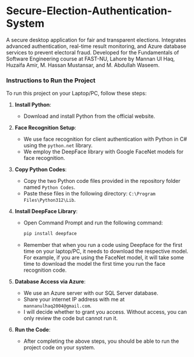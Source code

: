 # Secure-Election-Authentication-System
A secure desktop application for fair and transparent elections. Integrates advanced authentication, real-time result monitoring, and Azure database services to prevent electoral fraud. Developed for the Fundamentals of Software Engineering course at FAST-NU, Lahore by Mannan Ul Haq, Huzaifa Amir, M. Hassan Mustansar, and M. Abdullah Waseem.

### Instructions to Run the Project

To run this project on your Laptop/PC, follow these steps:

1. **Install Python**:
   - Download and install Python from the official website.

2. **Face Recognition Setup**:
   - We use face recognition for client authentication with Python in C# using the `python.net` library.
   - We employ the DeepFace library with Google FaceNet models for face recognition.
   
3. **Copy Python Codes**:
   - Copy the two Python code files provided in the repository folder named `Python Codes`.
   - Paste these files in the following directory: `C:\Program Files\Python312\Lib`.

4. **Install DeepFace Library**:
   - Open Command Prompt and run the following command:
     ```bash
     pip install deepface
     ```
   - Remember that when you run a code using Deepface for the first time on your laptop/PC, it needs to download the respective model. For example, if you are using the FaceNet model, it will take some time to download the model the first time you run the face recognition code.

5. **Database Access via Azure**:
   - We use an Azure server with our SQL Server database.
   - Share your internet IP address with me at `mannanulhaq2004@gmail.com`.
   - I will decide whether to grant you access. Without access, you can only review the code but cannot run it.

6. **Run the Code**:
   - After completing the above steps, you should be able to run the project code on your system.
